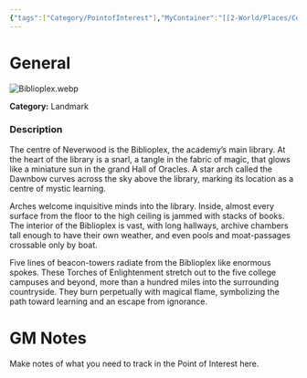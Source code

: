 ```yaml
---
{"tags":["Category/PointofInterest"],"MyContainer":"[[2-World/Places/Central Campus.md|Central Campus]]","MyCategory":"Landmark","obsidianUIMode":"preview","image":"Biblioplex.webp","dg-publish":true,"permalink":"/2-world/points-of-interest/biblioplex/","dgPassFrontmatter":true,"updated":"2025-09-29T14:51:08.000+01:00"}
---
```



# General

![Biblioplex.webp](/img/user/z_Assets/Maps/Biblioplex.webp)

**Category:** Landmark

### Description
The centre of Neverwood is the Biblioplex, the academy’s main library. At the heart of the library is a snarl, a tangle in the fabric of magic, that glows like a miniature sun in the grand Hall of Oracles. A star arch called the Dawnbow curves across the sky above the library, marking its location as a centre of mystic learning.

Arches welcome inquisitive minds into the library. Inside, almost every surface from the floor to the high ceiling is jammed with stacks of books. The interior of the Biblioplex is vast, with long hallways, archive chambers tall enough to have their own weather, and even pools and moat-passages crossable only by boat.

Five lines of beacon-towers radiate from the Biblioplex like enormous spokes. These Torches of Enlightenment stretch out to the five college campuses and beyond, more than a hundred miles into the surrounding countryside. They burn perpetually with magical flame, symbolizing the path toward learning and an escape from ignorance.

# GM Notes

Make notes of what you need to track in the Point of Interest here. 

